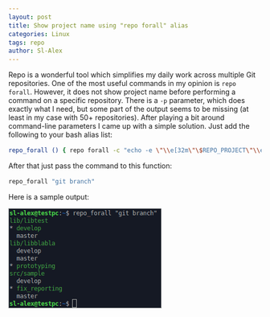 ```yaml
---
layout: post
title: Show project name using "repo forall" alias
categories: Linux
tags: repo
author: Sl-Alex
---
```


Repo is a wonderful tool which simplifies my daily work across multiple Git repositories.
One of the most useful commands in my opinion is ```repo forall```.
However, it does not show project name before performing a command on a specific repository.
There is a ```-p``` parameter, which does exactly what I need, but some part of the output seems to be missing (at least in my case with 50+ repositories).
After playing a bit around command-line parameters I came up with a simple solution. Just add the following to your bash alias list:
``` bash
repo_forall () { repo forall -c "echo -e \"\\e[32m\"\$REPO_PROJECT\"\\e[39m\"; $@" ;}
```
After that just pass the command to this function:
``` bash
repo_forall "git branch"
```
Here is a sample output:

![Sample usage](/assets/repo_forall.png)
